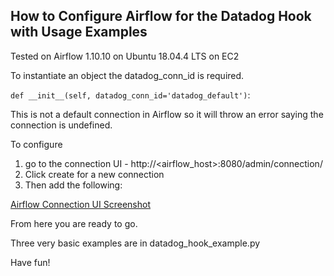 How to Configure Airflow for the Datadog Hook with Usage Examples
--

Tested on Airflow 1.10.10 on Ubuntu 18.04.4 LTS on EC2

To instantiate an object the datadog_conn_id is required.  

 `def __init__(self, datadog_conn_id='datadog_default')`:

This is not a default connection in Airflow so it will throw an error saying the connection is undefined.

To configure 

1) go to the connection UI - http://<airflow_host>:8080/admin/connection/
2) Click create for a new connection
3) Then add the following:

[Airflow Connection UI Screenshot](./connection.png)

From here you are ready to go.

Three very basic examples are in datadog_hook_example.py

Have fun!

